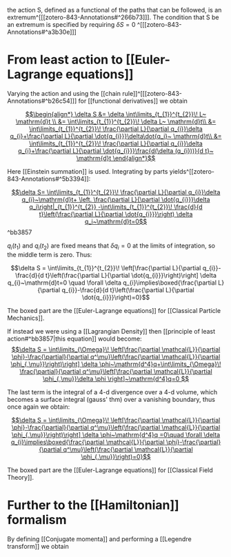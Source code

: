 the action S, defined as a functional of the paths that can be followed, is an extremum^[[[zotero-843-Annotations#^266b73]]].  The condition that S be an extremum is specified by requiring $\delta S = 0$ ^[[[zotero-843-Annotations#^a3b30e]]]

# From least action to [[Euler-Lagrange equations]]

Varying the action and using the [[chain rule]]^[[[zotero-843-Annotations#^b26c54]]] for [[functional derivatives]]  we obtain

[$$\begin{align*}
\delta S &= \delta \int\limits_{t_{1}}^{t_{2}}\! L~ \mathrm{d}t \\
&=  \int\limits_{t_{1}}^{t_{2}}\! \delta L~ \mathrm{d}t\\
&= \int\limits_{t_{1}}^{t_{2}}\! \frac{\partial L}{\partial q_{i}}\delta q_{i}+\frac{\partial L}{\partial \dot{q_{i}}}\delta\dot{q_i}~ \mathrm{d}t\\
&= \int\limits_{t_{1}}^{t_{2}}\! \frac{\partial L}{\partial q_{i}}\delta q_{i}+\frac{\partial L}{\partial \dot{q_{i}}}\frac{d(\delta (q_{i}))}{d t}~ \mathrm{d}t
\end{align*}$$](zotero-843-Annotations#^8311af)

Here [[Einstein summation]] is used. Integrating by parts yields^[[zotero-843-Annotations#^5b3394]]:

[$$\delta S=   \int\limits_{t_{1}}^{t_{2}}\! 
\frac{\partial L}{\partial q_{i}}\delta q_{i}~\mathrm{d}t+
\left. 
\frac{\partial L}{\partial \dot{q_{i}}}\delta q_i\right|_{t_{1}}^{t_{2}} -\int\limits_{t_{1}}^{t_{2}}\! \frac{d}{d t}\left(\frac{\partial L}{\partial \dot{q_{i}}}\right) \delta q_i~\mathrm{d}t=0$$
](zotero-843-Annotations#^867192)^bb3857

$q_i(t_1)$ and $q_i (t_2)$ are fixed means that $\delta q_i = 0$ at the limits of integration, so the middle term is zero. Thus:

$$\delta S =  \int\limits_{t_{1}}^{t_{2}}\! 
\left[\frac{\partial L}{\partial q_{i}}-\frac{d}{d t}\left(\frac{\partial L}{\partial \dot{q_{i}}}\right)\right] \delta q_{i}~\mathrm{d}t=0 \quad \forall \delta q_{i}\implies\boxed{\frac{\partial L}{\partial q_{i}}-\frac{d}{d t}\left(\frac{\partial L}{\partial \dot{q_{i}}}\right)=0}$$

The boxed part are the [[Euler-Lagrange equations]] for [[Classical Particle Mechanics]].

If instead we were using a [[Lagrangian Density]] then [[principle of least action#^bb3857|this equation]] would become:
[$$\delta S  = \int\limits_{\Omega}\! 
\left[\frac{\partial \mathcal{L}}{\partial \phi}-\frac{\partial}{\partial q^\mu}\left(\frac{\partial \mathcal{L}}{\partial \phi_{,\mu}}\right)\right] \delta \phi~\mathrm{d^4}q+\int\limits_{\Omega}\! 
\frac{\partial}{\partial q^\mu}\left[\frac{\partial \mathcal{L}}{\partial \phi_{,\mu}}\delta \phi \right]~\mathrm{d^4}q=0 $$](zotero-843-Annotations#^d3367a)

The last term is the integral of a 4-d divergence over a 4-d volume, which becomes a surface integral (gauss' thm) over a vanishing boundary, thus once again we obtain:


[$$\delta S  =  \int\limits_{\Omega}\! 
\left[\frac{\partial \mathcal{L}}{\partial \phi}-\frac{\partial}{\partial q^\mu}\left(\frac{\partial \mathcal{L}}{\partial \phi_{,\mu}}\right)\right] \delta \phi~\mathrm{d^4}q =0\quad \forall \delta q_{i}\implies\boxed{\frac{\partial \mathcal{L}}{\partial \phi}-\frac{\partial}{\partial q^\mu}\left(\frac{\partial \mathcal{L}}{\partial \phi_{,\mu}}\right)=0}$$](zotero-843-Annotations#^caea84)

The boxed part are the [[Euler-Lagrange equations]] for [[Classical Field Theory]].
# Further to the [[Hamiltonian]] formalism
By defining [[Conjugate momenta]] and performing a [[Legendre transform]] we obtain

 
